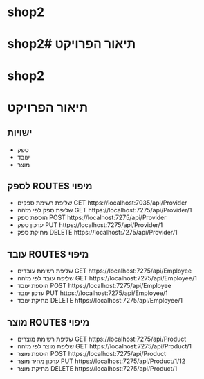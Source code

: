 # shop2
# shop2# תיאור הפרויקט
# shop2
# תיאור הפרויקט
## ישויות
- ספק
- עובד
- מוצר
## לספק ROUTES  מיפוי
 - שליפת רשימת ספקים 
GET https://localhost:7035/api/Provider
- שליפת ספק לפי מזהה
 GET https://localhost:7275/api/Provider/1
- הוספת ספק
POST  https://localhost:7275/api/Provider
- עדכון ספק
PUT https://localhost:7275/api/Provider/1
- מחיקת ספק
DELETE https://localhost:7275/api/Provider/1
##  עובד ROUTES  מיפוי
 - שליפת רשימת עובדים
GET https://localhost:7275/api/Employee
- שליפת עובד לפי מזהה
 GET   https://localhost:7275/api/Employee/1
- הוספת עובד
POST  https://localhost:7275/api/Employee
- עדכון עובד
PUT  https://localhost:7275/api/Employee/1
- מחיקת עובד
DELETE   https://localhost:7275/api/Employee/1
##   מוצר ROUTES  מיפוי
 - שליפת רשימת מוצרים
GET https://localhost:7275/api/Product
- שליפת מוצר  לפי מזהה
 GET   https://localhost:7275/api/Product/1
- הוספת מוצר
POST  https://localhost:7275/api/Product
- עדכון מחיר מוצר
PUT https://localhost:7275/api/Product/1/12
- מחיקת מוצר
DELETE   https://localhost:7275/api/Product/1
